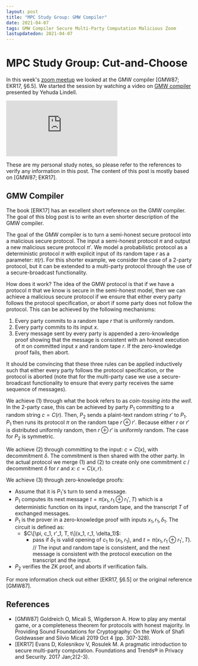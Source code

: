 ```yaml
---
layout: post
title: "MPC Study Group: GMW Compiler"
date: 2021-04-07
tags: GMW Compiler Secure Multi-Party Computation Malicious Zoom
lastupdatedon: 2021-04-07
---
```


<script type="text/x-mathjax-config">
MathJax.Hub.Config({
tex2jax: {
  skipTags: ['script', 'noscript', 'style', 'textarea', 'pre'],
  inlineMath: [['$','$']]
}
});
</script>
<script type="text/javascript" src="https://cdnjs.cloudflare.com/ajax/libs/mathjax/2.7.1/MathJax.js?config=TeX-AMS-MML_HTMLorMML"></script>

# MPC Study Group: Cut-and-Choose
In this week's [zoom meetup](zoom-secure-multi-party-computation-study-group) we looked at the GMW compiler [GMW87; EKR17, §6.5]. We started the session by watching a video on [GMW compiler](https://www.youtube.com/watch?v=kSrTHBPLsgE) presented by Yehuda Lindell.

<div class="youtube-container">
<iframe src="https://www.youtube.com/embed/9JTA8LKsnwc" frameborder="0" allow="accelerometer; autoplay; clipboard-write; encrypted-media; gyroscope; picture-in-picture" allowfullscreen class="youtube-iframe"></iframe>
</div>

These are my personal study notes, so please refer to the references to verify any information in this post.
The content of this post is mostly based on [GMW87; EKR17].

## GMW Compiler
The book [ERK17] has an excellent short reference on the GMW compiler.
The goal of this blog post is to write an even shorter description of the GMW compiler.

The goal of the GMW compiler is to turn a semi-honest secure protocol into a malicious secure protocol.
The input a semi-honest protocol $\pi$ and output a new malicious secure protocol $\pi'$.
We model a probabilistic protocol as a deterministic protocol $\pi$ with explicit input of its random tape $r$ as a parameter: $\pi(r)$.
For this shorter example, we consider the case of a 2-party protocol, but it can be extended to a multi-party protocol through the use of a secure-broadcast functionality.

How does it work?
The idea of the GMW protocol is that if we have a protocol $\pi$ that we know is secure in the semi-honest model, then we can achieve a malicious secure protocol if we ensure that either every party follows the protocol specification, or abort if some party does not follow the protocol.
This can be achieved by the following mechanisms:
1. Every party commits to a random tape $r$ that is uniformly random.
2. Every party commits to its input $x$.
3. Every message sent by every party is appended a zero-knowledge proof showing that the message is consistent with an honest execution of $\pi$ on committed input $x$ and random tape $r$. If the zero-knowledge proof fails, then abort.

It should be convincing that these three rules can be applied inductively such that either every party follows the protocol specification, or the protocol is aborted (note that for the multi-party case we use a secure-broadcast functionality to ensure that every party receives the same sequence of messages).

We achieve (1) through what the book refers to as *coin-tossing into the well*.
In the 2-party case, this can be achieved by party $P_1$ committing to a random string $c = C(r)$.
Then, $P_2$ sends a plaint-text random string $r'$ to $P_1$.
$P_1$ then runs its protocol $\pi$ on the random tape $r \oplus r'$.
Because either $r$ or $r'$ is distributed uniformly random, then $r \oplus r'$ is uniformly random.
The case for $P_2$ is symmetric.

We achieve (2) through committing to the input: $c = C(x)$, with decommitment $\delta$.
The commitment is then shared with the other party.
In the actual protocol we merge (1) and (2) to create only one commitment $c$ / decommitment $\delta$ for $r$ and $x$: $c = C(x, r)$.

We achieve (3) through zero-knowledge proofs:
* Assume that it is $P_1$'s turn to send a message.
* $P_1$ computes its next message $t = \pi (x_1, r_1 \oplus r_1', T)$ which is a deterministic function on its input, random tape, and the transcript $T$ of exchanged messages.
* $P_1$ is the prover in a zero-knowledge proof with inputs $x_1, r_1, \delta_1$. The circuit is defined as:
  * $C\[\pi, c_1, r'_1, T, t\](x_1, r_1, \delta_1)$:
    * pass if $\delta_1$ is valid opening of $c_1$ to $(x_1, r_1)$, and $t = \pi(x_1, r_1 \oplus r_1', T)$. // The input and random tape is consistent, and the next message is consistent with the protocol execution on the transcript and the input.
* $P_2$ verifies the ZK proof, and aborts if verification fails.

For more information check out either [EKR17, §6.5] or the original reference [GMW87].

## References
* [GMW87] Goldreich O, Micali S, Wigderson A. How to play any mental game, or a completeness theorem for protocols with honest majority. In Providing Sound Foundations for Cryptography: On the Work of Shafi Goldwasser and Silvio Micali 2019 Oct 4 (pp. 307-328).
* [EKR17] Evans D, Kolesnikov V, Rosulek M. A pragmatic introduction to secure multi-party computation. Foundations and Trends® in Privacy and Security. 2017 Jan;2(2-3).
